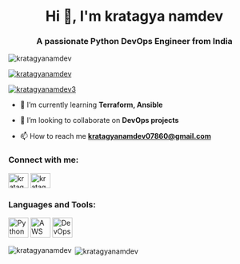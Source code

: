 <h1 align="center">Hi 👋, I'm kratagya namdev</h1>
<h3 align="center">A passionate Python DevOps Engineer from India</h3>

<p align="left"> <img src="https://komarev.com/ghpvc/?username=kratagyanamdev&label=Profile%20views&color=0e75b6&style=flat" alt="kratagyanamdev" /> </p>

<p align="left"> <a href="https://github.com/ryo-ma/github-profile-trophy"><img src="https://github-profile-trophy.vercel.app/?username=kratagyanamdev" alt="kratagyanamdev" /></a> </p>

<p align="left"> <a href="https://twitter.com/kratagyanamdev3" target="blank"><img src="https://img.shields.io/twitter/follow/kratagyanamdev3?logo=twitter&style=for-the-badge" alt="kratagyanamdev3" /></a> </p>

- 🌱 I’m currently learning **Terraform, Ansible**

- 👯 I’m looking to collaborate on **DevOps projects**

- 📫 How to reach me **kratagyanamdev07860@gmail.com**

<h3 align="left">Connect with me:</h3>
<p align="left">
<a href="https://twitter.com/kratagyanamdev3" target="blank"><img align="center" src="https://raw.githubusercontent.com/rahuldkjain/github-profile-readme-generator/master/src/images/icons/Social/twitter.svg" alt="kratagyanamdev3" height="30" width="40" /></a>
<a href="https://instagram.com/kratagya_namdev_" target="blank"><img align="center" src="https://raw.githubusercontent.com/rahuldkjain/github-profile-readme-generator/master/src/images/icons/Social/instagram.svg" alt="kratagya_namdev_" height="30" width="40" /></a>
</p>

<h3 align="left">Languages and Tools:</h3>
<p align="left">
    <img src="https://www.google.com/url?sa=i&url=https%3A%2F%2Fwww.peakpx.com%2Fen%2Fsearch%3Fq%3Dpython%2Blogo&psig=AOvVaw0-7iLGRxtd0OIhSRkaDwa4&ust=1704442696756000&source=images&cd=vfe&opi=89978449&ved=0CBIQjRxqFwoTCLjGjYWmw4MDFQAAAAAdAAAAABAD" alt="Python" width="40" height="40"/>
    <img src="https://your-aws-gif-url.gif" alt="AWS" width="40" height="40"/>
    <img src="https://your-devops-gif-url.gif" alt="DevOps" width="40" height="40"/>
    <!-- Other icons for languages and tools -->
</p>

<p><img align="left" src="https://github-readme-stats.vercel.app/api/top-langs?username=kratagyanamdev&show_icons=true&locale=en&layout=compact" alt="kratagyanamdev" /></p>

<p>&nbsp;<img align="center" src="https://github-readme-stats.vercel.app/api?username=kratagyanamdev&show_icons=true&locale=en" alt="kratagyanamdev" /></p>


